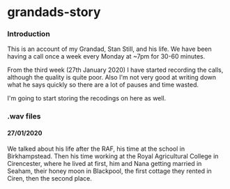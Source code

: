 # grandads-story

### Introduction

This is an account of my Grandad, Stan Still, and his life. We have been having a call once a week every Monday at ~7pm for 30-60 minutes. 

From the third week (27th January 2020) I have started recording the calls, although the quality is quite poor. Also I'm not very good at writing down what he says quickly so there are a lot of pauses and time wasted.

I'm going to start storing the recodings on here as well.



### .wav files

#### 27/01/2020

We talked about his life after the RAF, his time at the school in Birkhampstead. Then his time working at the Royal Agricultural College in Cirencester, where he lived at first, him and Nana getting married in Seaham, their honey moon in Blackpool, the first cottage they rented in Ciren, then the second place.